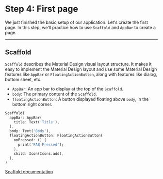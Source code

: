 # Step 4: First page

We just finished the basic setup of our application. Let's create the first page.
In this step, we'll practice how to use `Scaffold` and `AppBar` to create a page.

---

## Scaffold

`Scaffold` describes the Material Design visual layout structure. It makes it easy to implement the Material Design layout and use some Material Design features like `AppBar` or `FloatingActionButton`, along with features like dialog, bottom sheet, etc.

- `AppBar`: An app bar to display at the top of the `Scaffold`.
- `body`: The primary content of the `Scaffold`.
- `floatingActionButton`: A button displayed floating above `body`, in the bottom right corner.

```dart
Scaffold(
  appBar: AppBar(
    title: Text('Title'),
  ),
  body: Text('Body'),
  floatingActionButton: FloatingActionButton(
    onPressed: () {
      print('FAB Pressed');
    },
    child: Icon(Icons.add),
  ),
)
```

[Scaffold documentation](https://api.flutter.dev/flutter/material/Scaffold-class.html)

